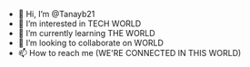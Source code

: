 - 👋 Hi, I’m @Tanayb21
- 👀 I’m interested in TECH WORLD
- 🌱 I’m currently learning THE WORLD  
- 💞️ I’m looking to collaborate on WORLD 
- 📫 How to reach me (WE'RE CONNECTED IN THIS WORLD)

